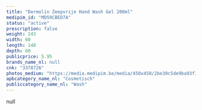 ```yaml
---
title: "Dermolin Zeepvrije Hand Wash Gel 200ml"
medipim_id: "MD59CBED7A"
status: "active"
prescription: false
weight: 243
width: 60
length: 140
depth: 60
publicprice: 5.95
brands_name_nl: null
cnk: "3378726"
photos_medium: "https://media.medipim.be/media/450x450/2be30c5de9ba93f386183718f7805eb0.jpg"
apbcategory_name_nl: "Cosmetisch"
publiccategory_name_nl: "Wash"
---
```

null
